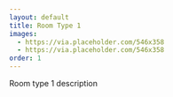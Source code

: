 ```yaml
---
layout: default
title: Room Type 1
images:
  - https://via.placeholder.com/546x358
  - https://via.placeholder.com/546x358
order: 1
---
```


Room type 1 description
